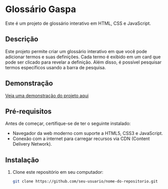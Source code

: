 # Glossário Gaspa

Este é um projeto de glossário interativo em HTML, CSS e JavaScript.

## Descrição

Este projeto permite criar um glossário interativo em que você pode adicionar termos e suas definições. Cada termo é exibido em um card que pode ser clicado para revelar a definição. Além disso, é possível pesquisar termos específicos usando a barra de pesquisa.

## Demonstração

[Veja uma demonstração do projeto aqui](https://glossariogaspa.netlify.app)

## Pré-requisitos

Antes de começar, certifique-se de ter o seguinte instalado:

- Navegador da web moderno com suporte a HTML5, CSS3 e JavaScript.
- Conexão com a internet para carregar recursos via CDN (Content Delivery Network).

## Instalação

1. Clone este repositório em seu computador:

   ```bash
   git clone https://github.com/seu-usuario/nome-do-repositorio.git
